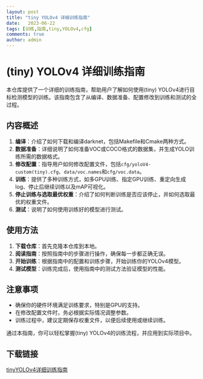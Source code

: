 ```yaml
---
layout: post
title: "tiny YOLOv4 详细训练指南"
date:   2023-06-22
tags: [训练,指南,tiny,YOLOv4,cfg]
comments: true
author: admin
---
```

# (tiny) YOLOv4 详细训练指南

本仓库提供了一个详细的训练指南，帮助用户了解如何使用(tiny) YOLOv4进行目标检测模型的训练。该指南包含了从编译、数据准备、配置修改到训练和测试的全过程。

## 内容概述

1. **编译**：介绍了如何下载和编译darknet，包括Makefile和Cmake两种方式。
2. **数据准备**：详细说明了如何准备VOC或COCO格式的数据集，并生成YOLO训练所需的数据格式。
3. **修改配置**：指导用户如何修改配置文件，包括`cfg/yoloV4-custom(tiny).cfg`、`data/voc.names`和`cfg/voc.data`。
4. **训练**：提供了多种训练方式，如多GPU训练、指定GPU训练、重定向生成log、停止后继续训练以及mAP可视化。
5. **停止训练与选取最优权重**：介绍了如何判断训练是否应该停止，并如何选取最优的权重文件。
6. **测试**：说明了如何使用训练好的模型进行测试。

## 使用方法

1. **下载仓库**：首先克隆本仓库到本地。
2. **阅读指南**：按照指南中的步骤进行操作，确保每一步都正确无误。
3. **开始训练**：根据指南中的配置和训练步骤，开始训练你的YOLOv4模型。
4. **测试模型**：训练完成后，使用指南中的测试方法验证模型的性能。

## 注意事项

- 确保你的硬件环境满足训练要求，特别是GPU的支持。
- 在修改配置文件时，务必根据实际情况调整参数。
- 训练过程中，建议定期保存权重文件，以便后续使用或继续训练。

通过本指南，你可以轻松掌握(tiny) YOLOv4的训练流程，并应用到实际项目中。

## 下载链接

[tinyYOLOv4详细训练指南](https://pan.quark.cn/s/992d19619d0d)